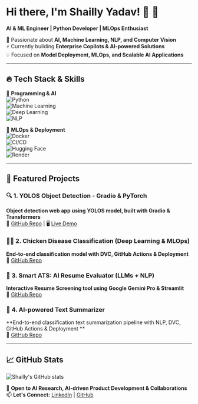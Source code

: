 # Hi there, I'm Shailly Yadav! 👋 🚀  
**AI & ML Engineer | Python Developer | MLOps Enthusiast**  

🔬 Passionate about **AI, Machine Learning, NLP, and Computer Vision**  
⚡ Currently building **Enterprise Copilots & AI-powered Solutions**  
💡 Focused on **Model Deployment, MLOps, and Scalable AI Applications**  

---

## 🔥 Tech Stack & Skills  

🚀 **Programming & AI**  
![Python](https://img.shields.io/badge/Python-3776AB?style=for-the-badge&logo=python&logoColor=white)  
![Machine Learning](https://img.shields.io/badge/Machine%20Learning-0078D7?style=for-the-badge&logo=ai&logoColor=white)  
![Deep Learning](https://img.shields.io/badge/Deep%20Learning-FF6F00?style=for-the-badge&logo=tensorflow&logoColor=white)  
![NLP](https://img.shields.io/badge/NLP-8A2BE2?style=for-the-badge&logo=google)  

💾 **MLOps & Deployment**  
![Docker](https://img.shields.io/badge/Docker-2496ED?style=for-the-badge&logo=docker&logoColor=white)  
![CI/CD](https://img.shields.io/badge/CI%2FCD-2C8EBB?style=for-the-badge&logo=githubactions)  
![Hugging Face](https://img.shields.io/badge/Hugging%20Face-FFCC00?style=for-the-badge&logo=huggingface&logoColor=white)  
![Render](https://img.shields.io/badge/Render-46E3B7?style=for-the-badge&logo=render&logoColor=white)  

---

## 🚀 Featured Projects  

### 🔍 **1. YOLOS Object Detection - Gradio & PyTorch**  
**Object detection web app using YOLOS model, built with Gradio & Transformers**  
🔗 [GitHub Repo](https://github.com/Shailly-450/BCCD_Object_Detection) | 🖥 [Live Demo](https://huggingface.co/spaces/Shailly29/BCCD_Object_Detection)  

### 🧑‍⚕️ **2. Chicken Disease Classification (Deep Learning & MLOps)**  
**End-to-end classification model with DVC, GitHub Actions & Deployment**  
🔗 [GitHub Repo](https://github.com/Shailly-450/Chicken-Disease-Classification)  

### 🤖 **3. Smart ATS: AI Resume Evaluator (LLMs + NLP)**  
**Interactive Resume Screening tool using Google Gemini Pro & Streamlit**  
🔗 [GitHub Repo](https://github.com/Shailly-450/Smart-ATS)  

### 📜 **4. AI-powered Text Summarizer**  
**End-to-end classification text summarization pipeline with NLP, DVC, GitHub Actions & Deployment **  
🔗 [GitHub Repo](https://github.com/Shailly-450/Text-Summarizer)  

---

## 📈 GitHub Stats  

![Shailly's GitHub stats](https://github-readme-stats.vercel.app/api?username=Shailly-450&show_icons=true&theme=tokyonight)  

🌱 **Open to AI Research, AI-driven Product Development & Collaborations**  
📫 **Let's Connect:** [LinkedIn](www.linkedin.com/in/shailly-yadav-60658b288) | [GitHub](https://github.com/Shailly-450)  
